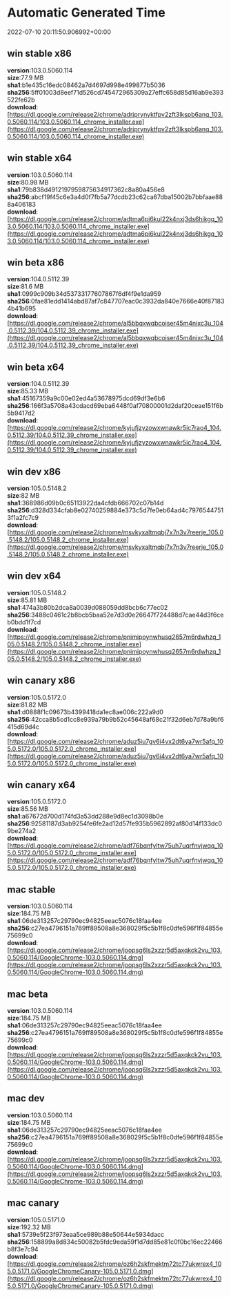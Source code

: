 # Automatic Generated Time
2022-07-10 20:11:50.906992+00:00

## win stable x86
**version**:103.0.5060.114  
**size**:77.9 MB  
**sha1**:b1e435c16edc08462a7d4697d998e499877b5036  
**sha256**:5ff01003d8eef71d526cd745472965309a27effc658d85d16ab9e393522fe62b  
**download**:[https://dl.google.com/release2/chrome/adrjprynyktfpv2zft3lkspb6anq_103.0.5060.114/103.0.5060.114_chrome_installer.exe](https://dl.google.com/release2/chrome/adrjprynyktfpv2zft3lkspb6anq_103.0.5060.114/103.0.5060.114_chrome_installer.exe)  

## win stable x64
**version**:103.0.5060.114  
**size**:80.98 MB  
**sha1**:79b838d4912197959875634917362c8a80a456e8  
**sha256**:abcf19f45c6e3a4d0f7fb5a77dcdb23c62ca67dba15002b7bbfaae888a406183  
**download**:[https://dl.google.com/release2/chrome/adtma6pi6kul22k4nxj3ds6hikgq_103.0.5060.114/103.0.5060.114_chrome_installer.exe](https://dl.google.com/release2/chrome/adtma6pi6kul22k4nxj3ds6hikgq_103.0.5060.114/103.0.5060.114_chrome_installer.exe)  

## win beta x86
**version**:104.0.5112.39  
**size**:81.6 MB  
**sha1**:0999c909b34d53733177607867f6df4f9e1da959  
**sha256**:0fae81edd1414abd87af7c847707eac0c3932da840e7666e40f871834b41b695  
**download**:[https://dl.google.com/release2/chrome/al5bbqxwqbcoiser45m4nixc3u_104.0.5112.39/104.0.5112.39_chrome_installer.exe](https://dl.google.com/release2/chrome/al5bbqxwqbcoiser45m4nixc3u_104.0.5112.39/104.0.5112.39_chrome_installer.exe)  

## win beta x64
**version**:104.0.5112.39  
**size**:85.33 MB  
**sha1**:45167359a9c00e02ed4a53678975dcd69df3e6b6  
**sha256**:166f3a5708a43cdacd69eba6448f0af70800001d2daf20ceae151f6b5b9417d2  
**download**:[https://dl.google.com/release2/chrome/kyjufjzyzowxwnawkr5ic7rao4_104.0.5112.39/104.0.5112.39_chrome_installer.exe](https://dl.google.com/release2/chrome/kyjufjzyzowxwnawkr5ic7rao4_104.0.5112.39/104.0.5112.39_chrome_installer.exe)  

## win dev x86
**version**:105.0.5148.2  
**size**:82 MB  
**sha1**:368986d09b0c65113922da4cfdb666702c07b14d  
**sha256**:d328d334cfab8e02740259884e373c5d7fe0eb64ad4c79765447513f1a2fc7c9  
**download**:[https://dl.google.com/release2/chrome/msvkyxaltmqbj7x7n3v7reerje_105.0.5148.2/105.0.5148.2_chrome_installer.exe](https://dl.google.com/release2/chrome/msvkyxaltmqbj7x7n3v7reerje_105.0.5148.2/105.0.5148.2_chrome_installer.exe)  

## win dev x64
**version**:105.0.5148.2  
**size**:85.81 MB  
**sha1**:474a3b80b2dca8a0039d088059dd8bcb6c77ec02  
**sha256**:3488c0461c2b8bcb5baa52e7d3d0e26647f724488d7cae44d3f6ceb0bdd1f7cd  
**download**:[https://dl.google.com/release2/chrome/pnimipoynwhusq2657m6rdwhzq_105.0.5148.2/105.0.5148.2_chrome_installer.exe](https://dl.google.com/release2/chrome/pnimipoynwhusq2657m6rdwhzq_105.0.5148.2/105.0.5148.2_chrome_installer.exe)  

## win canary x86
**version**:105.0.5172.0  
**size**:81.82 MB  
**sha1**:d0888f1c09673b4399418da1ec8ae006c222a9d0  
**sha256**:42cca8b5cd1cc8e939a79b9b52c45648af68c21f32d6eb7d78a9bf6415d69d4c  
**download**:[https://dl.google.com/release2/chrome/aduz5iu7gv6i4vx2dt6ya7wr5afq_105.0.5172.0/105.0.5172.0_chrome_installer.exe](https://dl.google.com/release2/chrome/aduz5iu7gv6i4vx2dt6ya7wr5afq_105.0.5172.0/105.0.5172.0_chrome_installer.exe)  

## win canary x64
**version**:105.0.5172.0  
**size**:85.56 MB  
**sha1**:a67672d700d174fd3a53dd288e9d8ec1d3098b0e  
**sha256**:92581187d3ab9254fe6fe2ad12d57fe935b5962892af80d14f133dc09be274a2  
**download**:[https://dl.google.com/release2/chrome/adf76bqnfyltw75uh7uqrfnvjwqq_105.0.5172.0/105.0.5172.0_chrome_installer.exe](https://dl.google.com/release2/chrome/adf76bqnfyltw75uh7uqrfnvjwqq_105.0.5172.0/105.0.5172.0_chrome_installer.exe)  

## mac stable
**version**:103.0.5060.114  
**size**:184.75 MB  
**sha1**:06de313257c29790ec94825eeac5076c18faa4ee  
**sha256**:c27ea4796151a769ff89508a8e368029f5c5b1f8c0dfe596f1f84855e75699c0  
**download**:[https://dl.google.com/release2/chrome/joopsg6ls2xzzr5d5axqkck2vu_103.0.5060.114/GoogleChrome-103.0.5060.114.dmg](https://dl.google.com/release2/chrome/joopsg6ls2xzzr5d5axqkck2vu_103.0.5060.114/GoogleChrome-103.0.5060.114.dmg)  

## mac beta
**version**:103.0.5060.114  
**size**:184.75 MB  
**sha1**:06de313257c29790ec94825eeac5076c18faa4ee  
**sha256**:c27ea4796151a769ff89508a8e368029f5c5b1f8c0dfe596f1f84855e75699c0  
**download**:[https://dl.google.com/release2/chrome/joopsg6ls2xzzr5d5axqkck2vu_103.0.5060.114/GoogleChrome-103.0.5060.114.dmg](https://dl.google.com/release2/chrome/joopsg6ls2xzzr5d5axqkck2vu_103.0.5060.114/GoogleChrome-103.0.5060.114.dmg)  

## mac dev
**version**:103.0.5060.114  
**size**:184.75 MB  
**sha1**:06de313257c29790ec94825eeac5076c18faa4ee  
**sha256**:c27ea4796151a769ff89508a8e368029f5c5b1f8c0dfe596f1f84855e75699c0  
**download**:[https://dl.google.com/release2/chrome/joopsg6ls2xzzr5d5axqkck2vu_103.0.5060.114/GoogleChrome-103.0.5060.114.dmg](https://dl.google.com/release2/chrome/joopsg6ls2xzzr5d5axqkck2vu_103.0.5060.114/GoogleChrome-103.0.5060.114.dmg)  

## mac canary
**version**:105.0.5171.0  
**size**:192.32 MB  
**sha1**:5739e5f23f973eaa5ce989b88e50644e5934dacc  
**sha256**:158899a8d834c50082b5fdc9eda59f1d7dd85e81c0f0bc16ec22466b8f3e7c94  
**download**:[https://dl.google.com/release2/chrome/oz6h2skfmektm72tc77ukwrex4_105.0.5171.0/GoogleChromeCanary-105.0.5171.0.dmg](https://dl.google.com/release2/chrome/oz6h2skfmektm72tc77ukwrex4_105.0.5171.0/GoogleChromeCanary-105.0.5171.0.dmg)  

